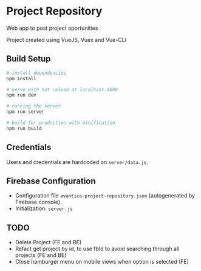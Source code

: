 # Project Repository
Web app to post project oportunities

Project created using VueJS, Vuex and Vue-CLI

## Build Setup

``` bash
# install dependencies
npm install

# serve with hot reload at localhost:4000
npm run dev

# running the server
npm run server

# build for production with minification
npm run build
```

## Credentials
Users and credentials are hardcoded on `server/data.js`.

## Firebase Configuration
* Configuration file `avantica-project-repository.json` (autogenerated by Firebase console).
* Initialization: `server.js`

## TODO
* Delete Project (FE and BE)
* Refact get project by id, to use fbId to avoid searching through all projects (FE and BE)
* Close hamburger menu on mobile views when option is selected (FE)
